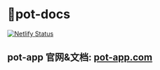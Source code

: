 # 📄️pot-docs

[![Netlify Status](https://api.netlify.com/api/v1/badges/ac0eeee6-49a2-4db4-b9f7-bb6a8ad6a9ae/deploy-status)](https://app.netlify.com/sites/pot-docs/deploys)

## pot-app 官网&文档: [pot-app.com](https://pot-app.com)
